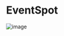 # EventSpot

![image](https://user-images.githubusercontent.com/91072148/151372928-7aca4ae1-a658-43f8-bab5-7c4ea50dc86f.png)
